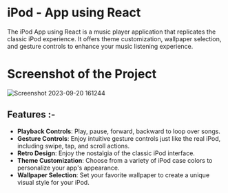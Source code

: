 # iPod - App using React

The iPod App using React is a music player application that replicates the classic iPod experience. It offers theme customization, wallpaper selection, and gesture controls to enhance your music listening experience.

# Screenshot of the Project

![Screenshot 2023-09-20 161244](https://github.com/abhishek-2511/iPod-app/assets/91653172/18e74dbe-e581-4d95-bacc-ac09ec2f701b)

## Features :-

- **Playback Controls**: Play, pause, forward, backward to loop over songs.
- **Gesture Controls**: Enjoy intuitive gesture controls just like the real iPod, including swipe, tap, and scroll actions.
- **Retro Design**: Enjoy the nostalgia of the classic iPod interface.
- **Theme Customization**: Choose from a variety of iPod case colors to personalize your app's appearance.
- **Wallpaper Selection**: Set your favorite wallpaper to create a unique visual style for your iPod.
